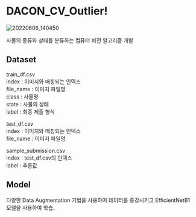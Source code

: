 # DACON_CV_Outlier!
![20220606_140450](https://user-images.githubusercontent.com/84311270/172098410-5aa5075f-12ec-40a5-8c47-94372d7536b1.png)


사물의 종류와 상태를 분류하는 컴퓨터 비전 알고리즘 개발

## Dataset
train_df.csv  
index : 이미지와 매칭되는 인덱스  
file_name : 이미지 파일명  
class : 사물명  
state : 사물의 상태  
label : 최종 제출 형식  

test_df.csv  
index : 이미지와 매칭되는 인덱스  
file_name : 이미지 파일명  
 

sample_submission.csv  
index : test_df.csv의 인덱스  
label : 추론값  

## Model
다양한 Data Augmentation 기법을 사용하여 데이터를 증강시키고 EfficientNetB1 모델을 사용하여 학습.
